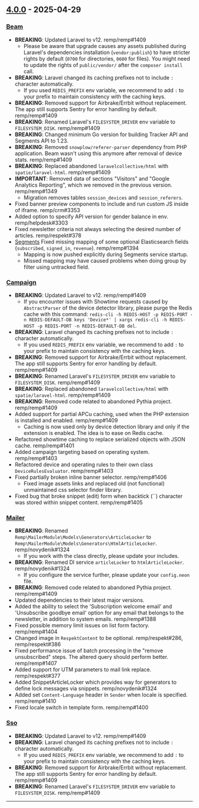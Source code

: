 ## [4.0.0] - 2025-04-29

### [Beam]

- **BREAKING**: Updated Laravel to v12. remp/remp#1409
  - Please be aware that upgrade causes any assets published during Laravel's dependencies installation (`vendor:publish`) to have stricter rights by default (`0700` for directories, `0600` for files). You might need to update the rights of `public/vendor/` after the `composer install` call.
- **BREAKING**: Laravel changed its caching prefixes not to include `:` character automatically.
  - If you used `REDIS_PREFIX` env variable, we recommend to add `:` to your prefix to maintain consistency with the caching keys.
- **BREAKING**: Removed support for Airbrake/Errbit without replacement. The app still supports Sentry for error handling by default. remp/remp#1409
- **BREAKING**: Renamed Laravel's `FILESYSTEM_DRIVER` env variable to `FILESYSTEM_DISK`. remp/remp#1409
- **BREAKING**: Changed minimum Go version for building Tracker API and Segments API to 1.23.
- **BREAKING**: Removed `snowplow/referer-parser` dependency from PHP application. Beam wasn't using this anymore after removal of device stats. remp/remp#1409
- **BREAKING**: Replaced abandoned `laravelcollective/html` with `spatie/laravel-html`. remp/remp#1409
- **IMPORTANT**: Removed data of sections "Visitors" and "Google Analytics Reporting", which we removed in the previous version. remp/remp#1349
  - Migration removes tables `session_devices` and `session_referers`.
- Fixed banner preview components to include and run custom JS inside of iframe. remp/crm#3353
- Added option to specify API version for gender balance in env. remp/helpdesk#3303
- Fixed newsletter criteria not always selecting the desired number of articles. remp/respekt#378
- [Segments] Fixed missing mapping of some optional Elasticsearch fields (`subscribed`, `signed_in`, `revenue`). remp/remp#1394
  - Mapping is now pushed explicitly during Segments service startup.
  - Missed mapping may have caused problems when doing group by filter using untracked field.

### [Campaign]

- **BREAKING**: Updated Laravel to v12. remp/remp#1409
  - If you encounter issues with Showtime requests caused by `AbstractParser` of the device detector library, please purge the Redis cache with this command: `redis-cli -h REDIS-HOST -p REDIS-PORT -n REDIS-DEFAULT-DB keys 'Device*' | xargs redis-cli -h REDIS-HOST -p REDIS-PORT -n REDIS-DEFAULT-DB del`.
- **BREAKING**: Laravel changed its caching prefixes not to include `:` character automatically.
  - If you used `REDIS_PREFIX` env variable, we recommend to add `:` to your prefix to maintain consistency with the caching keys.
- **BREAKING**: Removed support for Airbrake/Errbit without replacement. The app still supports Sentry for error handling by default. remp/remp#1409
- **BREAKING**: Renamed Laravel's `FILESYSTEM_DRIVER` env variable to `FILESYSTEM_DISK`. remp/remp#1409
- **BREAKING**: Replaced abandoned `laravelcollective/html` with `spatie/laravel-html`. remp/remp#1409
- **BREAKING**: Removed code related to abandoned Pythia project. remp/remp#1409
- Added support for partial APCu caching, used when the PHP extension is installed and enabled. remp/remp#1409
  - Caching is now used only by device detection library and only if the extension is enabled. The idea is to ease on Redis cache.
- Refactored showtime caching to replace serialized objects with JSON cache. remp/remp#1401
- Added campaign targeting based on operating system. remp/remp#1403
- Refactored device and operating rules to their own class `DeviceRulesEvaluator`. remp/remp#1403
- Fixed partially broken inline banner selector. remp/remp#1406
  - Fixed image assets links and replaced old (not functional) unmaintained css selector finder library.
- Fixed bug that broke snippet (edit) form when backtick (``) character was stored within snippet content. remp/remp#1405

### [Mailer]

- **BREAKING**: Renamed `Remp\MailerModule\Models\Generators\ArticleLocker` to `Remp\MailerModule\Models\Generators\HtmlArticleLocker`. remp/novydenik#1324
  - If you work with the class directly, please update your includes.
- **BREAKING**: Renamed DI service `articleLocker` to `htmlArticleLocker`. remp/novydenik#1324
  - If you configure the service further, please update your `config.neon` file.
- **BREAKING**: Removed code related to abandoned Pythia project. remp/remp#1409
- Updated dependencies to their latest major versions.
- Added the ability to select the 'Subscription welcome email' and 'Unsubscribe goodbye email' option for any email that belongs to the newsletter, in addition to system emails. remp/remp#1388
- Fixed possible memory limit issues on list form factory. remp/remp#1404
- Changed image in `RespektContent` to be optional. remp/respekt#286, remp/respekt#386
- Fixed performance issue of batch processing in the "remove unsubscribed" steps. The altered query should perform better. remp/remp#1407
- Added support for UTM parameters to mail link replace. remp/respekt#377
- Added SnippetArticleLocker which provides way for generators to define lock messages via snippets. remp/novydenik#1324
- Added set `Content-Language` header in `Sender` when locale is specified. remp/remp#1410
- Fixed locale switch in template form. remp/remp#1400

### [Sso]

- **BREAKING**: Updated Laravel to v12. remp/remp#1409
- **BREAKING**: Laravel changed its caching prefixes not to include `:` character automatically.
  - If you used `REDIS_PREFIX` env variable, we recommend to add `:` to your prefix to maintain consistency with the caching keys.
- **BREAKING**: Removed support for Airbrake/Errbit without replacement. The app still supports Sentry for error handling by default. remp/remp#1409
- **BREAKING**: Renamed Laravel's `FILESYSTEM_DRIVER` env variable to `FILESYSTEM_DISK`. remp/remp#1409

---

[4.0.0]: https://github.com/remp2020/remp/compare/3.11.0...4.0.0

[Beam]: https://github.com/remp2020/remp/tree/master/Beam
[Campaign]: https://github.com/remp2020/remp/tree/master/Campaign
[Mailer]: https://github.com/remp2020/remp/tree/master/Mailer
[Sso]: https://github.com/remp2020/remp/tree/master/Sso
[Segments]: https://github.com/remp2020/remp/tree/master/Beam/go/cmd/segments
[Tracker]: https://github.com/remp2020/remp/tree/master/Beam/go/cmd/tracker
